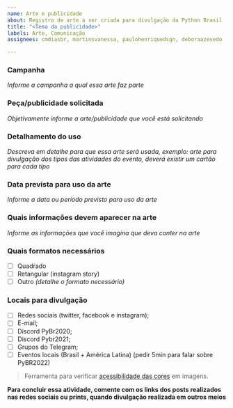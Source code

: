 ```yaml
---
name: Arte e publicidade
about: Registro de arte a ser criada para divulgação da Python Brasil
title: "<Tema da publicidade>"
labels: Arte, Comunicação
assignees: cmdiasbr, martinsvanessa, paulohenriquedsgn, deboraazevedo

---
```


### Campanha
*Informe a campanha a qual essa arte faz parte*
  
### Peça/publicidade solicitada
*Objetivamente informe a arte/publicidade que você está solicitando*

### Detalhamento do uso
*Descreva em detalhe para que essa arte será usada, exemplo: arte para divulgação dos tipos das atividades do evento, deverá existir um cartão para cada tipo*

### Data prevista para uso da arte
*Informe a data ou período previsto para uso da arte*

### Quais informações devem aparecer na arte
*Informe as informações que você imagina que deva conter na arte*

### Quais formatos necessários
- [ ] Quadrado
- [ ] Retangular (instagram story)
- [ ] Outro *(detalhe o formato necessário)*

### Locais para divulgação
- [ ] Redes sociais (twitter, facebook e instagram);
- [ ] E-mail;
- [ ] Discord PyBr2020;
- [ ] Discord Pybr2021;
- [ ] Grupos do Telegram;
- [ ] Eventos locais (Brasil + América Latina) (pedir 5min para falar sobre PyBR2022)

> Ferramenta para verificar [acessibilidade das cores](https://www.toptal.com/designers/colorfilter/) em imagens.

**Para concluir essa atividade, comente com os links dos posts realizados nas redes sociais ou prints, quando divulgação realizada em outros meios**

